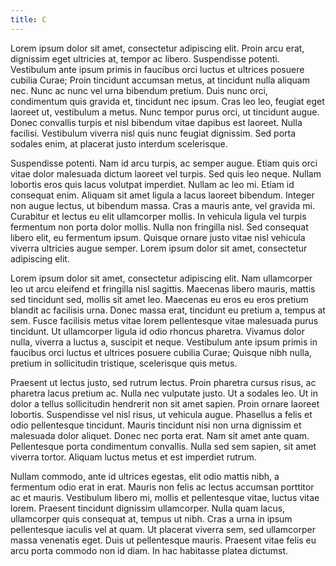 ```yaml
---
title: C
---
```

Lorem ipsum dolor sit amet, consectetur adipiscing elit. Proin arcu erat, dignissim eget ultricies at, tempor ac libero. Suspendisse potenti. Vestibulum ante ipsum primis in faucibus orci luctus et ultrices posuere cubilia Curae; Proin tincidunt accumsan metus, at tincidunt nulla aliquam nec. Nunc ac nunc vel urna bibendum pretium. Duis nunc orci, condimentum quis gravida et, tincidunt nec ipsum. Cras leo leo, feugiat eget laoreet ut, vestibulum a metus. Nunc tempor purus orci, ut tincidunt augue. Donec convallis turpis et nisl bibendum vitae dapibus est laoreet. Nulla facilisi. Vestibulum viverra nisl quis nunc feugiat dignissim. Sed porta sodales enim, at placerat justo interdum scelerisque.

Suspendisse potenti. Nam id arcu turpis, ac semper augue. Etiam quis orci vitae dolor malesuada dictum laoreet vel turpis. Sed quis leo neque. Nullam lobortis eros quis lacus volutpat imperdiet. Nullam ac leo mi. Etiam id consequat enim. Aliquam sit amet ligula a lacus laoreet bibendum. Integer non augue lectus, ut bibendum massa. Cras a mauris ante, vel gravida mi. Curabitur et lectus eu elit ullamcorper mollis. In vehicula ligula vel turpis fermentum non porta dolor mollis. Nulla non fringilla nisl. Sed consequat libero elit, eu fermentum ipsum. Quisque ornare justo vitae nisl vehicula viverra ultricies augue semper. Lorem ipsum dolor sit amet, consectetur adipiscing elit.

Lorem ipsum dolor sit amet, consectetur adipiscing elit. Nam ullamcorper leo ut arcu eleifend et fringilla nisl sagittis. Maecenas libero mauris, mattis sed tincidunt sed, mollis sit amet leo. Maecenas eu eros eu eros pretium blandit ac facilisis urna. Donec massa erat, tincidunt eu pretium a, tempus at sem. Fusce facilisis metus vitae lorem pellentesque vitae malesuada purus tincidunt. Ut ullamcorper ligula id odio rhoncus pharetra. Vivamus dolor nulla, viverra a luctus a, suscipit et neque. Vestibulum ante ipsum primis in faucibus orci luctus et ultrices posuere cubilia Curae; Quisque nibh nulla, pretium in sollicitudin tristique, scelerisque quis metus.

Praesent ut lectus justo, sed rutrum lectus. Proin pharetra cursus risus, ac pharetra lacus pretium ac. Nulla nec vulputate justo. Ut a sodales leo. Ut in dolor a tellus sollicitudin hendrerit non sit amet sapien. Proin ornare laoreet lobortis. Suspendisse vel nisl risus, ut vehicula augue. Phasellus a felis et odio pellentesque tincidunt. Mauris tincidunt nisi non urna dignissim et malesuada dolor aliquet. Donec nec porta erat. Nam sit amet ante quam. Pellentesque porta condimentum convallis. Nulla sed sem sapien, sit amet viverra tortor. Aliquam luctus metus et est imperdiet rutrum.

Nullam commodo, ante id ultrices egestas, elit odio mattis nibh, a fermentum odio erat in erat. Mauris non felis ac lectus accumsan porttitor ac et mauris. Vestibulum libero mi, mollis et pellentesque vitae, luctus vitae lorem. Praesent tincidunt dignissim ullamcorper. Nulla quam lacus, ullamcorper quis consequat at, tempus ut nibh. Cras a urna in ipsum pellentesque iaculis vel at quam. Ut placerat viverra sem, sed ullamcorper massa venenatis eget. Duis ut pellentesque mauris. Praesent vitae felis eu arcu porta commodo non id diam. In hac habitasse platea dictumst.